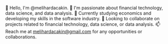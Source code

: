 👋 Hello, I'm @melihardacakin.
👀 I'm passionate about financial technology, data science, and data analysis.
🌱 Currently studying economics and developing my skills in the software industry.
💞️ Looking to collaborate on projects related to financial technology, data science, or data analysis.
📫 Reach me at melihardacakin@gmail.com for any opportunities or collaborations.

